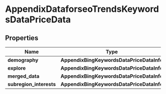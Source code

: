 # AppendixDataforseoTrendsKeywordsDataPriceData


## Properties

| Name | Type | Description | Notes |
|------------ | ------------- | ------------- | -------------|
**demography** | **AppendixBingKeywordsDataPriceDataInfo** |  |[optional]|
**explore** | **AppendixBingKeywordsDataPriceDataInfo** |  |[optional]|
**merged_data** | **AppendixBingKeywordsDataPriceDataInfo** |  |[optional]|
**subregion_interests** | **AppendixBingKeywordsDataPriceDataInfo** |  |[optional]|
